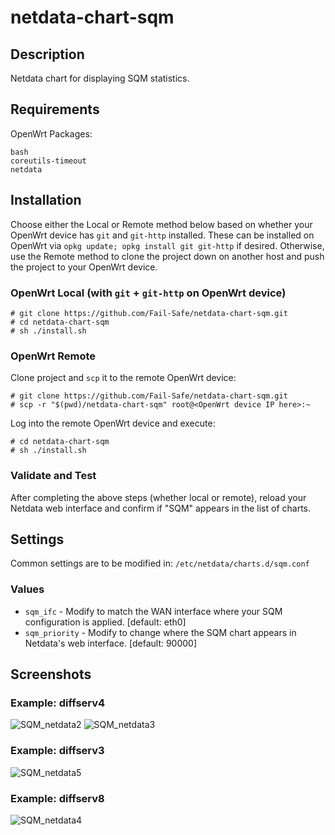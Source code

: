 # netdata-chart-sqm

## Description

Netdata chart for displaying SQM statistics.

## Requirements

OpenWrt Packages:

```lang-sh
bash
coreutils-timeout
netdata
```

## Installation

Choose either the Local or Remote method below based on whether your OpenWrt device has `git` and `git-http` installed. These can be installed on OpenWrt via `opkg update; opkg install git git-http` if desired. Otherwise, use the Remote method to clone the project down on another host and push the project to your OpenWrt device.

### OpenWrt Local (with `git` + `git-http` on OpenWrt device)

```lang-sh
# git clone https://github.com/Fail-Safe/netdata-chart-sqm.git
# cd netdata-chart-sqm
# sh ./install.sh
```

### OpenWrt Remote

Clone project and `scp` it to the remote OpenWrt device:

```lang-sh
# git clone https://github.com/Fail-Safe/netdata-chart-sqm.git
# scp -r "$(pwd)/netdata-chart-sqm" root@<OpenWrt device IP here>:~
```

Log into the remote OpenWrt device and execute:

```lang-sh
# cd netdata-chart-sqm
# sh ./install.sh
```

### Validate and Test

After completing the above steps (whether local or remote), reload your Netdata web interface and confirm if "SQM" appears in the list of charts.

## Settings

Common settings are to be modified in: `/etc/netdata/charts.d/sqm.conf`

### Values

- `sqm_ifc` - Modify to match the WAN interface where your SQM configuration is applied. [default: eth0]
- `sqm_priority` - Modify to change where the SQM chart appears in Netdata's web interface. [default: 90000]

## Screenshots

### Example: diffserv4

![SQM_netdata2](https://user-images.githubusercontent.com/10307870/85966239-a6ac9e00-b9ae-11ea-8674-1b28b53f775c.png)
![SQM_netdata3](https://user-images.githubusercontent.com/10307870/85966238-a6ac9e00-b9ae-11ea-8899-ea0fcb7dc511.png)

### Example: diffserv3

![SQM_netdata5](https://user-images.githubusercontent.com/10307870/85966232-a44a4400-b9ae-11ea-912f-8596112524dd.png)

### Example: diffserv8

![SQM_netdata4](https://user-images.githubusercontent.com/10307870/85966234-a57b7100-b9ae-11ea-9a09-eb0506102236.png)

